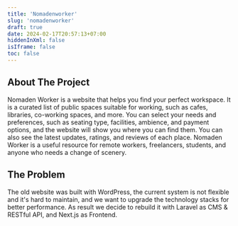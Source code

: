 ```yaml
---
title: 'Nomadenworker'
slug: 'nomadenworker'
draft: true
date: 2024-02-17T20:57:13+07:00
hiddenInXml: false
isIframe: false
toc: false
---
```


## About The Project

Nomaden Worker is a website that helps you find your perfect workspace. It is a curated list of public spaces suitable for working, such as cafes, libraries, co-working spaces, and more. You can select your needs and preferences, such as seating type, facilities, ambience, and payment options, and the website will show you where you can find them. You can also see the latest updates, ratings, and reviews of each place. Nomaden Worker is a useful resource for remote workers, freelancers, students, and anyone who needs a change of scenery.

## The Problem

The old website was built with WordPress, the current system is not flexible and it's hard to maintain, and we want to upgrade the technology stacks for better performance. As result we decide to rebuild it with Laravel as CMS & RESTful API, and Next.js as Frontend.
